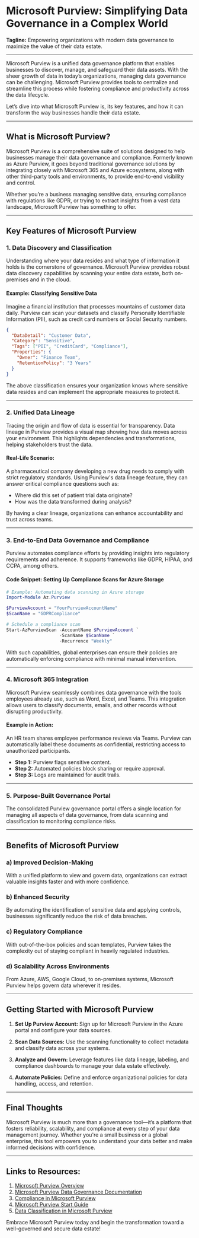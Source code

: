 # Microsoft Purview: Simplifying Data Governance in a Complex World

**Tagline:** Empowering organizations with modern data governance to maximize the value of their data estate.

---

Microsoft Purview is a unified data governance platform that enables businesses to discover, manage, and safeguard their data assets. With the sheer growth of data in today’s organizations, managing data governance can be challenging. Microsoft Purview provides tools to centralize and streamline this process while fostering compliance and productivity across the data lifecycle.

Let’s dive into what Microsoft Purview is, its key features, and how it can transform the way businesses handle their data estate.

---

## What is Microsoft Purview?

Microsoft Purview is a comprehensive suite of solutions designed to help businesses manage their data governance and compliance. Formerly known as Azure Purview, it goes beyond traditional governance solutions by integrating closely with Microsoft 365 and Azure ecosystems, along with other third-party tools and environments, to provide end-to-end visibility and control.

Whether you’re a business managing sensitive data, ensuring compliance with regulations like GDPR, or trying to extract insights from a vast data landscape, Microsoft Purview has something to offer.

---

## Key Features of Microsoft Purview

### 1. **Data Discovery and Classification**
Understanding where your data resides and what type of information it holds is the cornerstone of governance. Microsoft Purview provides robust data discovery capabilities by scanning your entire data estate, both on-premises and in the cloud. 

#### Example: Classifying Sensitive Data
Imagine a financial institution that processes mountains of customer data daily. Purview can scan your datasets and classify Personally Identifiable Information (PII), such as credit card numbers or Social Security numbers. 

```JSON
{
  "DataDetail": "Customer Data",
  "Category": "Sensitive",
  "Tags": ["PII", "CreditCard", "Compliance"],
  "Properties": {
    "Owner": "Finance Team",
    "RetentionPolicy": "3 Years"
  }
}
```
The above classification ensures your organization knows where sensitive data resides and can implement the appropriate measures to protect it.

---

### 2. **Unified Data Lineage**
Tracing the origin and flow of data is essential for transparency. Data lineage in Purview provides a visual map showing how data moves across your environment. This highlights dependencies and transformations, helping stakeholders trust the data.

#### Real-Life Scenario:
A pharmaceutical company developing a new drug needs to comply with strict regulatory standards. Using Purview's data lineage feature, they can answer critical compliance questions such as:
- Where did this set of patient trial data originate?
- How was the data transformed during analysis?

By having a clear lineage, organizations can enhance accountability and trust across teams.

---

### 3. **End-to-End Data Governance and Compliance**
Purview automates compliance efforts by providing insights into regulatory requirements and adherence. It supports frameworks like GDPR, HIPAA, and CCPA, among others.

#### Code Snippet: Setting Up Compliance Scans for Azure Storage
```PowerShell
# Example: Automating data scanning in Azure storage
Import-Module Az.Purview

$PurviewAccount = "YourPurviewAccountName"
$ScanName = "GDPRCompliance"

# Schedule a compliance scan
Start-AzPurviewScan -AccountName $PurviewAccount `
                    -ScanName $ScanName `
                    -Recurrence "Weekly"
```

With such capabilities, global enterprises can ensure their policies are automatically enforcing compliance with minimal manual intervention.

---

### 4. **Microsoft 365 Integration**
Microsoft Purview seamlessly combines data governance with the tools employees already use, such as Word, Excel, and Teams. This integration allows users to classify documents, emails, and other records without disrupting productivity.

#### Example in Action:
An HR team shares employee performance reviews via Teams. Purview can automatically label these documents as confidential, restricting access to unauthorized participants.

- **Step 1:** Purview flags sensitive content.
- **Step 2:** Automated policies block sharing or require approval.
- **Step 3:** Logs are maintained for audit trails.

---

### 5. **Purpose-Built Governance Portal**
The consolidated Purview governance portal offers a single location for managing all aspects of data governance, from data scanning and classification to monitoring compliance risks.

---

## Benefits of Microsoft Purview

### a) **Improved Decision-Making**
With a unified platform to view and govern data, organizations can extract valuable insights faster and with more confidence.

### b) **Enhanced Security**
By automating the identification of sensitive data and applying controls, businesses significantly reduce the risk of data breaches.

### c) **Regulatory Compliance**
With out-of-the-box policies and scan templates, Purview takes the complexity out of staying compliant in heavily regulated industries.

### d) **Scalability Across Environments**
From Azure, AWS, Google Cloud, to on-premises systems, Microsoft Purview helps govern data wherever it resides.

---

## Getting Started with Microsoft Purview

1. **Set Up Purview Account:**
   Sign up for Microsoft Purview in the Azure portal and configure your data sources.

2. **Scan Data Sources:**
   Use the scanning functionality to collect metadata and classify data across your systems.

3. **Analyze and Govern:**
   Leverage features like data lineage, labeling, and compliance dashboards to manage your data estate effectively.

4. **Automate Policies:**
   Define and enforce organizational policies for data handling, access, and retention.

---

## Final Thoughts

Microsoft Purview is much more than a governance tool—it’s a platform that fosters reliability, scalability, and compliance at every step of your data management journey. Whether you're a small business or a global enterprise, this tool empowers you to understand your data better and make informed decisions with confidence.

--- 

## Links to Resources:
1. [Microsoft Purview Overview](https://docs.microsoft.com/en-us/azure/purview/overview)
2. [Microsoft Purview Data Governance Documentation](https://docs.microsoft.com/en-us/purview/data-governance)
3. [Compliance in Microsoft Purview](https://docs.microsoft.com/en-us/compliance/microsoft-purview-overview)
4. [Microsoft Purview Start Guide](https://docs.microsoft.com/en-us/azure/purview/get-started)
5. [Data Classification in Microsoft Purview](https://docs.microsoft.com/en-us/azure/purview/data-classification)

Embrace Microsoft Purview today and begin the transformation toward a well-governed and secure data estate!